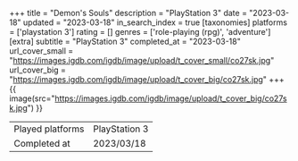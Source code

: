 +++
title = "Demon's Souls"
description = "PlayStation 3"
date = "2023-03-18"
updated = "2023-03-18"
in_search_index = true
[taxonomies]
platforms = ['playstation 3']
rating = []
genres = ['role-playing (rpg)', 'adventure']
[extra]
subtitle = "PlayStation 3"
completed_at = "2023-03-18"
url_cover_small = "https://images.igdb.com/igdb/image/upload/t_cover_small/co27sk.jpg"
url_cover_big = "https://images.igdb.com/igdb/image/upload/t_cover_big/co27sk.jpg"
+++
{{ image(src="https://images.igdb.com/igdb/image/upload/t_cover_big/co27sk.jpg") }}

|              |            |
| ------------ | ---------- |
| Played platforms    | PlayStation 3 |
| Completed at | 2023/03/18 |

